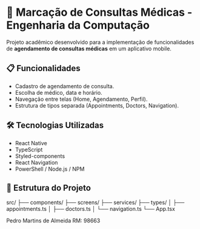 # 🏥 Marcação de Consultas Médicas - Engenharia da Computação

Projeto acadêmico desenvolvido para a implementação de funcionalidades de **agendamento de consultas médicas** em um aplicativo mobile.

## 📋 Funcionalidades
- Cadastro de agendamento de consulta.
- Escolha de médico, data e horário.
- Navegação entre telas (Home, Agendamento, Perfil).
- Estrutura de tipos separada (Appointments, Doctors, Navigation).

## 🛠️ Tecnologias Utilizadas
- React Native
- TypeScript
- Styled-components
- React Navigation
- PowerShell / Node.js / NPM

## 📂 Estrutura do Projeto
src/
├── components/
├── screens/
├── services/
├── types/
│   ├── appointments.ts
│   ├── doctors.ts
│   └── navigation.ts
└── App.tsx

Pedro Martins de Almeida RM: 98663 
